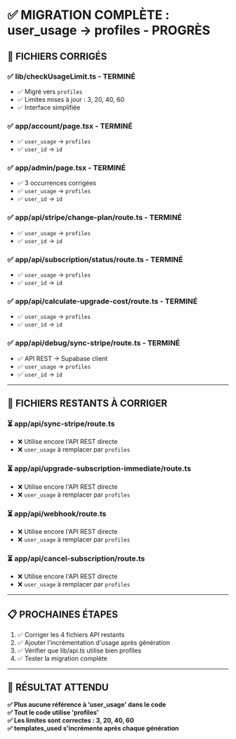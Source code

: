 # ✅ MIGRATION COMPLÈTE : user_usage → profiles - PROGRÈS

## 🎯 FICHIERS CORRIGÉS

### ✅ **lib/checkUsageLimit.ts** - TERMINÉ
- ✅ Migré vers `profiles`
- ✅ Limites mises à jour : 3, 20, 40, 60
- ✅ Interface simplifiée

### ✅ **app/account/page.tsx** - TERMINÉ
- ✅ `user_usage` → `profiles`
- ✅ `user_id` → `id`

### ✅ **app/admin/page.tsx** - TERMINÉ
- ✅ 3 occurrences corrigées
- ✅ `user_usage` → `profiles`
- ✅ `user_id` → `id`

### ✅ **app/api/stripe/change-plan/route.ts** - TERMINÉ
- ✅ `user_usage` → `profiles`
- ✅ `user_id` → `id`

### ✅ **app/api/subscription/status/route.ts** - TERMINÉ
- ✅ `user_usage` → `profiles`
- ✅ `user_id` → `id`

### ✅ **app/api/calculate-upgrade-cost/route.ts** - TERMINÉ
- ✅ `user_usage` → `profiles`
- ✅ `user_id` → `id`

### ✅ **app/api/debug/sync-stripe/route.ts** - TERMINÉ
- ✅ API REST → Supabase client
- ✅ `user_usage` → `profiles`
- ✅ `user_id` → `id`

---

## 🔄 FICHIERS RESTANTS À CORRIGER

### ⏳ **app/api/sync-stripe/route.ts**
- ❌ Utilise encore l'API REST directe
- ❌ `user_usage` à remplacer par `profiles`

### ⏳ **app/api/upgrade-subscription-immediate/route.ts**
- ❌ Utilise encore l'API REST directe
- ❌ `user_usage` à remplacer par `profiles`

### ⏳ **app/api/webhook/route.ts**
- ❌ Utilise encore l'API REST directe
- ❌ `user_usage` à remplacer par `profiles`

### ⏳ **app/api/cancel-subscription/route.ts**
- ❌ Utilise encore l'API REST directe
- ❌ `user_usage` à remplacer par `profiles`

---

## 📋 PROCHAINES ÉTAPES

1. ✅ Corriger les 4 fichiers API restants
2. ✅ Ajouter l'incrémentation d'usage après génération
3. ✅ Vérifier que lib/api.ts utilise bien profiles
4. ✅ Tester la migration complète

---

## 🎯 RÉSULTAT ATTENDU

**✅ Plus aucune référence à 'user_usage' dans le code**  
**✅ Tout le code utilise 'profiles'**  
**✅ Les limites sont correctes : 3, 20, 40, 60**  
**✅ templates_used s'incrémente après chaque génération**
